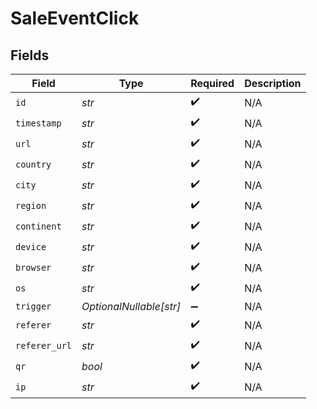 # SaleEventClick


## Fields

| Field                   | Type                    | Required                | Description             |
| ----------------------- | ----------------------- | ----------------------- | ----------------------- |
| `id`                    | *str*                   | :heavy_check_mark:      | N/A                     |
| `timestamp`             | *str*                   | :heavy_check_mark:      | N/A                     |
| `url`                   | *str*                   | :heavy_check_mark:      | N/A                     |
| `country`               | *str*                   | :heavy_check_mark:      | N/A                     |
| `city`                  | *str*                   | :heavy_check_mark:      | N/A                     |
| `region`                | *str*                   | :heavy_check_mark:      | N/A                     |
| `continent`             | *str*                   | :heavy_check_mark:      | N/A                     |
| `device`                | *str*                   | :heavy_check_mark:      | N/A                     |
| `browser`               | *str*                   | :heavy_check_mark:      | N/A                     |
| `os`                    | *str*                   | :heavy_check_mark:      | N/A                     |
| `trigger`               | *OptionalNullable[str]* | :heavy_minus_sign:      | N/A                     |
| `referer`               | *str*                   | :heavy_check_mark:      | N/A                     |
| `referer_url`           | *str*                   | :heavy_check_mark:      | N/A                     |
| `qr`                    | *bool*                  | :heavy_check_mark:      | N/A                     |
| `ip`                    | *str*                   | :heavy_check_mark:      | N/A                     |